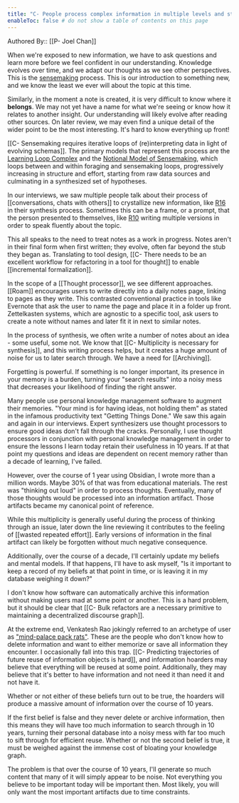 ```yaml
---
title: "C- People process complex information in multiple levels and stages of processing"
enableToc: false # do not show a table of contents on this page
---
```


Authored By:: [[P- Joel Chan]]


When we're exposed to new information, we have to ask questions and learn more before we feel confident in our understanding. Knowledge evolves over time, and we adapt our thoughts as we see other perspectives. This is the [sensemaking](sensemaking.md) process. This is our introduction to something new, and we know the least we ever will about the topic at this time. 

Similarly, in the moment a note is created, it is very difficult to know where it __belongs__. We may not yet have a name for what we're seeing or know how it relates to another insight. Our understanding will likely evolve after reading other sources. On later review, we may even find a unique detail of the wider point to be the most interesting. It's hard to know everything up front! 

[[C- Sensemaking requires iterative loops of (re)interpreting data in light of evolving schemas]]. The primary models that represent this process are the [Learning Loop Complex](Learning%20Loop%20Complex.md) and the [Notional Model of Sensemaking](Notional%20Model%20of%20Sensemaking.md), which loops between and within foraging and sensemaking loops, progressively increasing in structure and effort, starting from raw data sources and culminating in a synthesized set of hypotheses. 

In our interviews, we saw multiple people talk about their process of [[conversations, chats with others]] to crystallize new information, like [R16](R16) in their synthesis process. Sometimes this can be a frame, or a prompt, that the person presented to themselves, like [R10](R10) writing multiple versions in order to speak fluently about the topic. 

This all speaks to the need to treat notes as a work in progress. Notes aren't in their final form when first written; they evolve, often far beyond the stub they began as. Translating to tool design, [[C- There needs to be an excellent workflow for refactoring in a tool for thought]] to enable [[incremental formalization]].

In the scope of a [[Thought processor]], we see different approaches. [[Roam]] encourages users to write directly into a daily notes page, linking to pages as they write. This contrasted conventional practice in tools like Evernote that ask the user to name the page and place it in a folder up front. Zettelkasten systems, which are agnostic to a specific tool, ask users to create a note without names and later fit it in next to similar notes.

In the process of synthesis, we often write a number of notes about an idea - some useful, some not. We know that [[C- Multiplicity is necessary for synthesis]], and this writing process helps, but it creates a huge amount of noise for us to later search through. We have a need for [[Archiving]].

Forgetting is powerful. If something is no longer important, its presence in your memory is a burden, turning your "search results" into a noisy mess that decreases your likelihood of finding the right answer.

Many people use personal knowledge management software to augment their memories. "Your mind is for having ideas, not holding them" as stated in the infamous productivity text "Getting Things Done." We saw this again and again in our interviews. Expert synthesizers use thought processors to ensure good ideas don't fall through the cracks. Personally, I use thought processors in conjunction with personal knowledge management in order to ensure the lessons I learn today retain their usefulness in 10 years. If at that point my questions and ideas are dependent on recent memory rather than a decade of learning, I've failed.

However, over the course of 1 year using Obsidian, I wrote more than a million words. Maybe 30% of that was from educational materials. The rest was "thinking out loud" in order to process thoughts. Eventually, many of those thoughts would be processed into an information artifact. Those artifacts became my canonical point of reference.

While this multiplicity is generally useful during the process of thinking through an issue, later down the line reviewing it contributes to the feeling of [[wasted repeated effort]]. Early versions of information in the final artifact can likely be forgotten without much negative consequence. 

Additionally, over the course of a decade, I'll certainly update my beliefs and mental models. If that happens, I'll have to ask myself, "Is it important to keep a record of my beliefs at that point in time, or is leaving it in my database weighing it down?"

I don't know how software can automatically archive this information without making users mad at some point or another. This is a hard problem, but it should be clear that [[C- Bulk refactors are a necessary primitive to maintaining a decentralized discourse graph]].

At the extreme end, Venkatesh Rao jokingly referred to an archetype of user as ["mind-palace pack rats"](https://twitter.com/vgr/status/1370583027512872961). These are the people who don't know how to delete information and want to either memorize or save all information they encounter. I occasionally fall into this trap. [[C- Predicting trajectories of future reuse of information objects is hard]], and information hoarders may believe that everything will be reused at some point. Additionally, they may believe that it's better to have information and not need it than need it and not have it.

Whether or not either of these beliefs turn out to be true, the hoarders will produce a massive amount of information over the course of 10 years. 

If the first belief is false and they never delete or archive information, then this means they will have too much information to search through in 10 years, turning their personal database into a noisy mess with far too much to sift through for efficient reuse. Whether or not the second belief is true, it must be weighed against the immense cost of bloating your knowledge graph.

The problem is that over the course of 10 years, I'll generate so much content that many of it will simply appear to be noise. Not everything you believe to be important today will be important then. Most likely, you will only want the most important artifacts due to time constraints.
